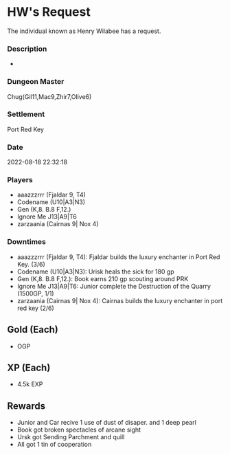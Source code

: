 # HW's Request
The individual known as Henry Wilabee has a request.
### Description
-
### Dungeon Master
Chug(Gil11,Mac9,Zhir7,Olive6)
### Settlement
Port Red Key
### Date
2022-08-18 22:32:18
### Players
* aaazzzrrr (Fjaldar 9, T4)
* Codename (U10|A3|N3)
* Gen (K,8. B.8 F,12.)
* Ignore Me J13|A9|T6
* zarzaania (Cairnas 9| Nox 4)
### Downtimes
* aaazzzrrr (Fjaldar 9, T4): Fjaldar builds the luxury enchanter in Port Red Key. (3/6)
* Codename (U10|A3|N3): Urisk heals the sick for 180 gp
* Gen (K,8. B.8 F,12.): Book earns 210 gp scouting around PRK
* Ignore Me J13|A9|T6: Junior complete the Destruction of the Quarry (1500GP, 1/1)
* zarzaania (Cairnas 9| Nox 4): Cairnas builds the luxury enchanter in port red key (2/6)
## Gold (Each)
* OGP
## XP (Each)
* 4.5k EXP
## Rewards
* Junior and Car recive 1 use of dust of disaper. and 1 deep pearl
* Book got broken spectacles of arcane sight
* Ursk got Sending Parchment and quill
* All got 1 tin of cooperation